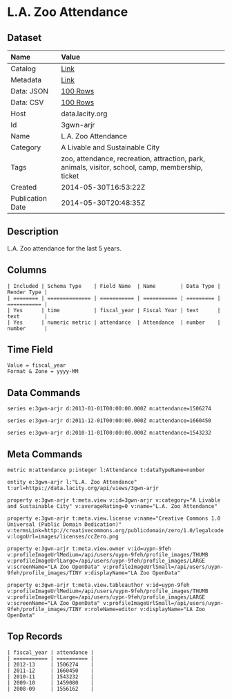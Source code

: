 # L.A. Zoo Attendance

## Dataset

| Name | Value |
| :--- | :---- |
| Catalog | [Link](https://catalog.data.gov/dataset/l-a-zoo-attendance-46503) |
| Metadata | [Link](https://data.lacity.org/api/views/3gwn-arjr) |
| Data: JSON | [100 Rows](https://data.lacity.org/api/views/3gwn-arjr/rows.json?max_rows=100) |
| Data: CSV | [100 Rows](https://data.lacity.org/api/views/3gwn-arjr/rows.csv?max_rows=100) |
| Host | data.lacity.org |
| Id | 3gwn-arjr |
| Name | L.A. Zoo Attendance |
| Category | A Livable and Sustainable City |
| Tags | zoo, attendance, recreation, attraction, park, animals, visitor, school, camp, membership, ticket |
| Created | 2014-05-30T16:53:22Z |
| Publication Date | 2014-05-30T20:48:35Z |

## Description

L.A. Zoo attendance for the last 5 years.

## Columns

```ls
| Included | Schema Type    | Field Name  | Name        | Data Type | Render Type |
| ======== | ============== | =========== | =========== | ========= | =========== |
| Yes      | time           | fiscal_year | Fiscal Year | text      | text        |
| Yes      | numeric metric | attendance  | Attendance  | number    | number      |
```

## Time Field

```ls
Value = fiscal_year
Format & Zone = yyyy-MM
```

## Data Commands

```ls
series e:3gwn-arjr d:2013-01-01T00:00:00.000Z m:attendance=1506274

series e:3gwn-arjr d:2011-12-01T00:00:00.000Z m:attendance=1660450

series e:3gwn-arjr d:2010-11-01T00:00:00.000Z m:attendance=1543232
```

## Meta Commands

```ls
metric m:attendance p:integer l:Attendance t:dataTypeName=number

entity e:3gwn-arjr l:"L.A. Zoo Attendance" t:url=https://data.lacity.org/api/views/3gwn-arjr

property e:3gwn-arjr t:meta.view v:id=3gwn-arjr v:category="A Livable and Sustainable City" v:averageRating=0 v:name="L.A. Zoo Attendance"

property e:3gwn-arjr t:meta.view.license v:name="Creative Commons 1.0 Universal (Public Domain Dedication)" v:termsLink=http://creativecommons.org/publicdomain/zero/1.0/legalcode v:logoUrl=images/licenses/ccZero.png

property e:3gwn-arjr t:meta.view.owner v:id=uypn-9feh v:profileImageUrlMedium=/api/users/uypn-9feh/profile_images/THUMB v:profileImageUrlLarge=/api/users/uypn-9feh/profile_images/LARGE v:screenName="LA Zoo OpenData" v:profileImageUrlSmall=/api/users/uypn-9feh/profile_images/TINY v:displayName="LA Zoo OpenData"

property e:3gwn-arjr t:meta.view.tableauthor v:id=uypn-9feh v:profileImageUrlMedium=/api/users/uypn-9feh/profile_images/THUMB v:profileImageUrlLarge=/api/users/uypn-9feh/profile_images/LARGE v:screenName="LA Zoo OpenData" v:profileImageUrlSmall=/api/users/uypn-9feh/profile_images/TINY v:roleName=editor v:displayName="LA Zoo OpenData"
```

## Top Records

```ls
| fiscal_year | attendance | 
| =========== | ========== | 
| 2012-13     | 1506274    | 
| 2011-12     | 1660450    | 
| 2010-11     | 1543232    | 
| 2009-10     | 1459080    | 
| 2008-09     | 1556162    | 
```